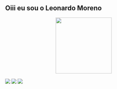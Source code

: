 ## Oiii eu sou o Leonardo Moreno
<div align="center">
  <a href="https://github.com/sinonScript">
    
  <img height="180em" src="https://github-readme-stats.vercel.app/api?username=sinonScripter&show_icons=true&theme=dark&include_all_commits=true&count_private=true"/>
 
</div>


<div style="display: inline_block"><br>
  <a href="https://www.instagram.com/leonardo.rx/" target="_blank"><img src="https://img.shields.io/badge/-Instagram-%23E4405F?style=for-the-badge&logo=instagram&logoColor=white" target="_blank"></a>
  <a href="https://discord.com/channels/@me/499386407362494486" target="_blank"><img src="https://img.shields.io/badge/Discord-7289DA?style=for-the-badge&logo=discord&logoColor=white" target="_blank"></a> 
    <a href="https://www.linkedin.com/in/leonardo-moreno-4b1465242/" target="_blank"><img src="https://img.shields.io/badge/-LinkedIn-%230077B5?style=for-the-badge&logo=linkedin&logoColor=white" target="_blank"></a> 
  
  
  
</div>
  
  ##
